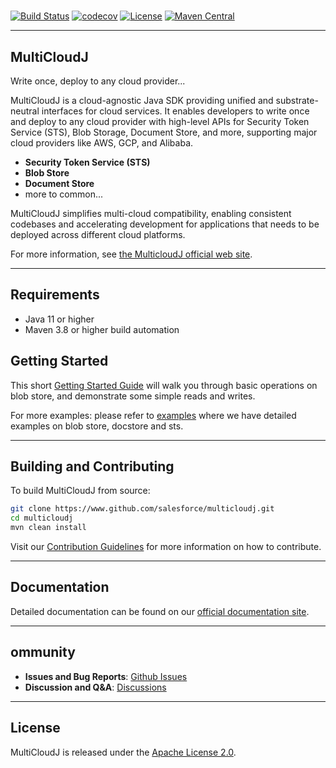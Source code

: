 # 

[![Build Status](https://github.com/salesforce/multicloudj/actions/workflows/build-test-codecov.yml/badge.svg)](https://github.com/salesforce/multicloudj/actions/workflows/build-test-codecov.yml)
[![codecov](https://codecov.io/gh/salesforce/multicloudj/branch/main/graph/badge.svg)](https://codecov.io/gh/salesforce/multicloudj)
[![License](https://img.shields.io/badge/License-Apache%202.0-blue.svg)](https://opensource.org/licenses/Apache-2.0)
[![Maven Central](https://img.shields.io/maven-central/v/com.salesforce.multicloudj/multicloudj-parent.svg?label=Maven%20Central)](https://central.sonatype.com/artifact/com.salesforce.multicloudj/multicloudj-parent)


---

 MultiCloudJ
----------------------
Write once, deploy to any cloud provider...

MultiCloudJ is a cloud-agnostic Java SDK providing unified and substrate-neutral interfaces for cloud services. It enables developers to write once and deploy to any cloud provider with high-level APIs for Security Token Service (STS), Blob Storage, Document Store, and more, supporting major cloud providers like AWS, GCP, and Alibaba.
- **Security Token Service (STS)**
- **Blob Store**
- **Document Store**
- more to common...

MultiCloudJ simplifies multi-cloud compatibility, enabling consistent codebases and accelerating development for applications that needs to be deployed across different cloud platforms.

For more information, see [the MulticloudJ official web site](https://opensource.salesforce.com/multicloudj).

---

Requirements
--------------------

- Java 11 or higher
- Maven 3.8 or higher build automation

Getting Started
---------------------

This short [Getting Started Guide](https://opensource.salesforce.com/multicloudj/getting-started) will walk you through basic operations on blob store, 
and demonstrate some simple reads and writes.

For more examples: please refer to [examples](https://github.com/salesforce/multicloudj/tree/main/examples) where we have detailed examples on blob store, docstore and sts.

---


Building and Contributing
------------------------


To build MultiCloudJ from source:

```bash
git clone https://www.github.com/salesforce/multicloudj.git
cd multicloudj
mvn clean install
```

Visit our [Contribution Guidelines](CONTRIBUTING.md) for more information on how to contribute.

---

Documentation
------------------------
Detailed documentation can be found on our [official documentation site](https://opensource.salesforce.com/multicloudj).

---

ommunity
------------------------
- **Issues and Bug Reports**: [Github Issues](https://www.github.com/salesforce/multicloudj/issues)
- **Discussion and Q&A**: [Discussions](https://www.github.com/salesforce/multicloudj/issues)

---

License
------------------------
MultiCloudJ is released under the [Apache License 2.0](LICENSE.txt).
